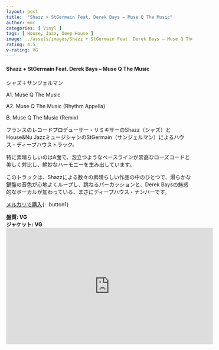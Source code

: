 ```yaml
---
layout: post
title:  "Shazz + StGermain Feat. Derek Bays – Muse Q The Music"
author: mmr
categories: [ Vinyl ]
tags: [ House, Jazz, Deep House ]
image: ../assets/images/Shazz + StGermain Feat. Derek Bays – Muse Q The Music.jpg
rating: 4.5
v-rating: VG
---
```


#### Shazz + StGermain Feat. Derek Bays – Muse Q The Music

シャズ＋サンジェルマン　

A1. Muse Q The Music

A2. Muse Q The Music (Rhythm Appella)

B. Muse Q The Music (Remix)

フランスのレコードプロデューサー・リミキサーのShazz（シャズ）とHouse&Nu JazzミュージシャンのStGermain（サンジェルマン）によるハウス・ディープハウストラック。


特に素晴らしいのはA面で、泡立つようなベースラインが崇高なローズコードと美しく対比し、絶妙なハーモニーを生み出しています。

このトラックは、Shazzによる数々の素晴らしい作品の中のひとつで、滑らかな鍵盤の音色が心地よくループし、跳ねるパーカッションと、Derek Baysの魅惑的なボーカルが加わっている、まさにディープハウス・ナンバーです。

[メルカリで購入](https://jp.mercari.com/item/m75396316896?afid=6142608987){: .button1}

<div class="mt-4 mb-4 d-flex align-items-center">
<strong class="mr-1">盤質: VG</strong>
</div>
<div class="mt-4 mb-4 d-flex align-items-center">
<strong class="mr-1">ジャケット: VG</strong>
</div>

<iframe width="560" height="315" src="https://www.youtube.com/embed/1NxtT_EK-Qc?si=Oq4wlud-ftc4c61J" title="YouTube video player" frameborder="0" allow="accelerometer; autoplay; clipboard-write; encrypted-media; gyroscope; picture-in-picture; web-share" referrerpolicy="strict-origin-when-cross-origin" allowfullscreen></iframe>